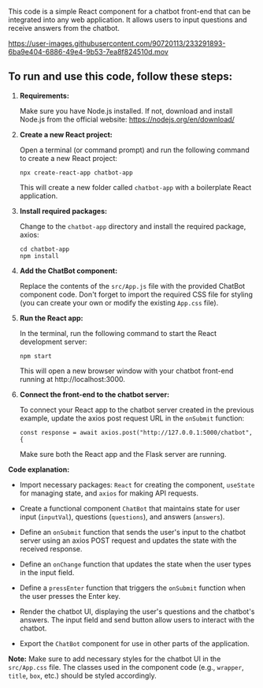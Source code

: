 This code is a simple React component for a chatbot front-end that can be integrated into any web application. It allows users to input questions and receive answers from the chatbot.



https://user-images.githubusercontent.com/90720113/233291893-6ba9e404-6886-49e4-9b53-7ea8f824510d.mov



## To run and use this code, follow these steps:

1. **Requirements:**

   Make sure you have Node.js installed. If not, download and install Node.js from the official website: https://nodejs.org/en/download/

2. **Create a new React project:**

   Open a terminal (or command prompt) and run the following command to create a new React project:

   ```
   npx create-react-app chatbot-app
   ```

   This will create a new folder called `chatbot-app` with a boilerplate React application.

3. **Install required packages:**

   Change to the `chatbot-app` directory and install the required package, axios:

   ```
   cd chatbot-app
   npm install
   ```

4. **Add the ChatBot component:**

   Replace the contents of the `src/App.js` file with the provided ChatBot component code. Don't forget to import the required CSS file for styling (you can create your own or modify the existing `App.css` file).

5. **Run the React app:**

   In the terminal, run the following command to start the React development server:

   ```
   npm start
   ```

   This will open a new browser window with your chatbot front-end running at http://localhost:3000.

6. **Connect the front-end to the chatbot server:**

   To connect your React app to the chatbot server created in the previous example, update the axios post request URL in the `onSubmit` function:

   ```
   const response = await axios.post("http://127.0.0.1:5000/chatbot", {
   ```

   Make sure both the React app and the Flask server are running.

**Code explanation:**

- Import necessary packages: `React` for creating the component, `useState` for managing state, and `axios` for making API requests.

- Create a functional component `ChatBot` that maintains state for user input (`inputVal`), questions (`questions`), and answers (`answers`).

- Define an `onSubmit` function that sends the user's input to the chatbot server using an axios POST request and updates the state with the received response.

- Define an `onChange` function that updates the state when the user types in the input field.

- Define a `pressEnter` function that triggers the `onSubmit` function when the user presses the Enter key.

- Render the chatbot UI, displaying the user's questions and the chatbot's answers. The input field and send button allow users to interact with the chatbot.

- Export the `ChatBot` component for use in other parts of the application.

**Note:**
Make sure to add necessary styles for the chatbot UI in the `src/App.css` file. The classes used in the component code (e.g., `wrapper`, `title`, `box`, etc.) should be styled accordingly.
